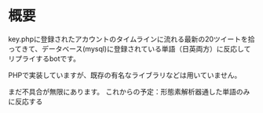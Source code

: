 # 概要
key.phpに登録されたアカウントのタイムラインに流れる最新の20ツイートを拾ってきて、データベース(mysql)に登録されている単語（日英両方）に反応してリプライするbotです。

PHPで実装していますが、既存の有名なライブラリなどは用いていません。

まだ不具合が無限にあります。
これからの予定：形態素解析器通した単語のみに反応する
